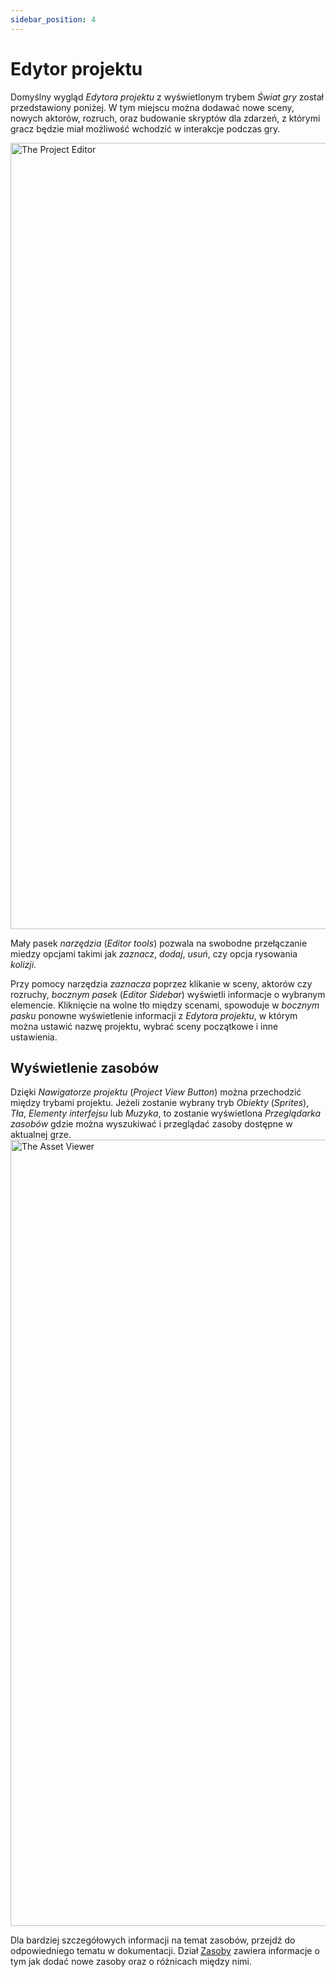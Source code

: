 ```yaml
---
sidebar_position: 4
---
```


# Edytor projektu

Domyślny wygląd _Edytora projektu_ z wyświetlonym trybem _Świat gry_ został przedstawiony poniżej. W tym miejscu można dodawać nowe sceny, nowych aktorów, rozruch, oraz budowanie skryptów dla zdarzeń, z którymi gracz będzie miał możliwość wchodzić w interakcje podczas gry.

<img title="The Project Editor" src="/pl/img/screenshots/project-editor.png" width="1258" />

Mały pasek _narzędzia_ (_Editor tools_) pozwala na swobodne przełączanie miedzy opcjami takimi jak _zaznacz_, _dodaj_, _usuń_, czy opcja rysowania _kolizji_.  

Przy pomocy narzędzia _zaznacza_ poprzez klikanie w sceny, aktorów czy rozruchy,  _bocznym pasek_ (_Editor Sidebar_) wyświetli informacje o wybranym elemencie. Kliknięcie na wolne tło między scenami, spowoduje w _bocznym pasku_ ponowne wyświetlenie informacji z _Edytora projektu_, w którym można ustawić nazwę projektu, wybrać sceny początkowe i inne ustawienia.

## Wyświetlenie zasobów

Dzięki _Nawigatorze projektu_ (_Project View Button_) można przechodzić między trybami projektu. Jeżeli zostanie wybrany tryb _Obiekty_ (_Sprites_), _Tła_, _Elementy interfejsu_ lub _Muzyka_, to zostanie wyświetlona _Przeglądarka zasobów_ gdzie można wyszukiwać i przeglądać zasoby dostępne w aktualnej grze.
<img title="The Asset Viewer" src="/pl/img/screenshots/asset-viewer.png" width="1258" />

Dla bardziej szczegółowych informacji na temat zasobów, przejdź do odpowiedniego tematu w dokumentacji. Dział [Zasoby](/docs/assets) zawiera informacje o tym jak dodać nowe zasoby oraz o różnicach między nimi.  
